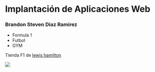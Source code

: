 # Implantación de Aplicaciones Web

### Brandon Steven Diaz Ramirez



- Formula 1
- Futbol
- GYM

Tienda F1 de [lewis hamilton ](https://shop.mercedesamgf1.com/en/f1/lewis-hamilton/)

<image src="https://cdn-1.motorsport.com/images/amp/0ZRMNM40/s1000/lewis-hamilton-mercedes-amg-f1.jpg">

